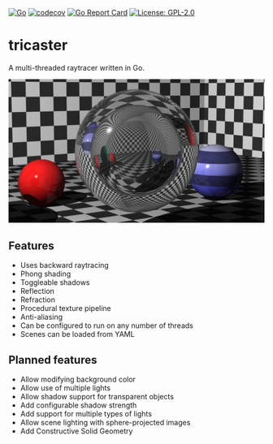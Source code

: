 [![Go](https://github.com/Henelik/tricaster/actions/workflows/go.yml/badge.svg)](https://github.com/Henelik/tricaster/actions/workflows/go.yml)
[![codecov](https://codecov.io/gh/Henelik/tricaster/branch/master/graph/badge.svg)](https://codecov.io/gh/Henelik/tricaster)
[![Go Report Card](https://goreportcard.com/badge/github.com/Henelik/qtrade-api-go)](https://goreportcard.com/report/github.com/Henelik/qtrade-api-go)
[![License: GPL-2.0](https://img.shields.io/badge/License-GPL2-yellow.svg)](https://opensource.org/licenses/GPL-2.0)

# tricaster

A multi-threaded raytracer written in Go.

<img src="/renders/refraction_test.png" alt="reflections" width="1024"/>

## Features

* Uses backward raytracing
* Phong shading
* Toggleable shadows
* Reflection
* Refraction
* Procedural texture pipeline
* Anti-aliasing
* Can be configured to run on any number of threads
* Scenes can be loaded from YAML

## Planned features

* Allow modifying background color
* Allow use of multiple lights
* Allow shadow support for transparent objects
* Add configurable shadow strength
* Add support for multiple types of lights
* Allow scene lighting with sphere-projected images
* Add Constructive Solid Geometry
